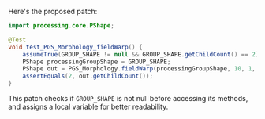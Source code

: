 Here's the proposed patch:

```java
import processing.core.PShape;

@Test
void test_PGS_Morphology_fieldWarp() {
    assumeTrue(GROUP_SHAPE != null && GROUP_SHAPE.getChildCount() == 2);
    PShape processingGroupShape = GROUP_SHAPE;
    PShape out = PGS_Morphology.fieldWarp(processingGroupShape, 10, 1, false);
    assertEquals(2, out.getChildCount());
}
```

This patch checks if `GROUP_SHAPE` is not null before accessing its methods, and assigns a local variable for better readability.